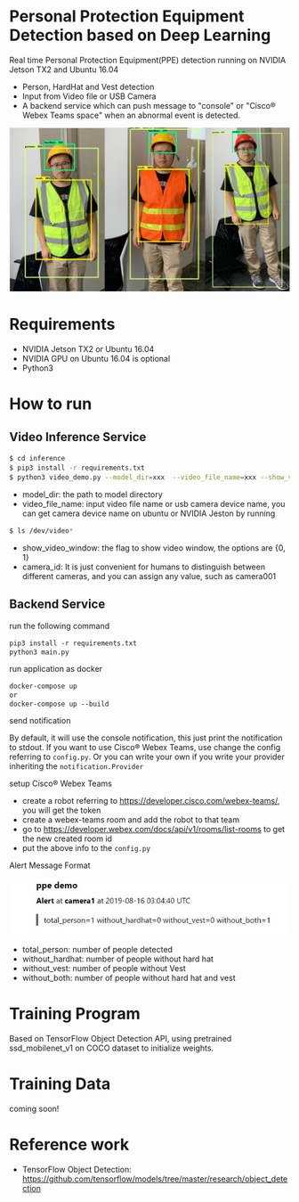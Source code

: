 # Personal Protection Equipment Detection based on Deep Learning

Real time Personal Protection Equipment(PPE) detection running on NVIDIA Jetson TX2 and Ubuntu 16.04

  - Person, HardHat and Vest detection
  - Input from Video file or USB Camera
  - A backend service which can push message to "console" or "Cisco® Webex Teams space" when an abnormal event is detected.

![PPE Image](data/ppe.jpg)

# Requirements
  - NVIDIA Jetson TX2 or Ubuntu 16.04
  - NVIDIA GPU on Ubuntu 16.04 is optional
  - Python3

# How to run

## Video Inference Service

```sh
$ cd inference
$ pip3 install -r requirements.txt
$ python3 video_demo.py --model_dir=xxx  --video_file_name=xxx --show_video_window=xxx --camera_id=xxx
```
* model_dir: the path to model directory
* video_file_name: input video file name or usb camera device name, you can get camera device name on ubuntu or NVIDIA Jeston by running
```sh
$ ls /dev/video* 
```
* show_video_window: the flag to show video window, the options are {0, 1}
* camera_id: It is just convenient for humans to distinguish between different cameras, and you can assign any value, such as camera001

## Backend Service
run the following command
```
pip3 install -r requirements.txt
python3 main.py
```

run application as docker
```
docker-compose up
or
docker-compose up --build
```

send notification

By default, it will use the console notification, this just print the notification to stdout.
If you want to use Cisco® Webex Teams, use change the config referring to `config.py`.
Or you can write your own if you write your provider inheriting the `notification.Provider`

setup Cisco® Webex Teams

* create a robot referring to https://developer.cisco.com/webex-teams/, you will get the token
* create a webex-teams room and add the robot to that team
* go to https://developer.webex.com/docs/api/v1/rooms/list-rooms to get the new created room id
* put the above info to the `config.py`

Alert Message Format

![PPE Image](data/alert.jpg)

* total_person: number of people detected
* without_hardhat: number of people without hard hat
* without_vest: number of people without Vest
* without_both: number of people without hard hat and vest

# Training Program
Based on TensorFlow Object Detection API, using pretrained ssd_mobilenet_v1 on COCO dataset to initialize weights.

# Training Data
coming soon!

# Reference work
* TensorFlow Object Detection: https://github.com/tensorflow/models/tree/master/research/object_detection
